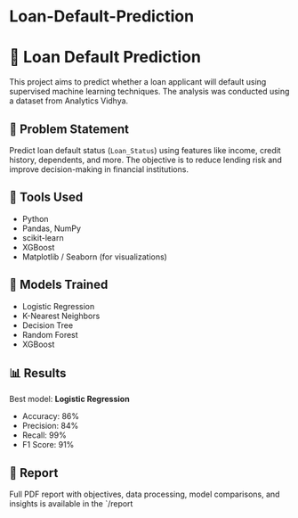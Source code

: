 # Loan-Default-Prediction
# 🏦 Loan Default Prediction

This project aims to predict whether a loan applicant will default using supervised machine learning techniques. The analysis was conducted using a dataset from Analytics Vidhya.

## 📌 Problem Statement
Predict loan default status (`Loan_Status`) using features like income, credit history, dependents, and more. The objective is to reduce lending risk and improve decision-making in financial institutions.

## 🧰 Tools Used
- Python
- Pandas, NumPy
- scikit-learn
- XGBoost
- Matplotlib / Seaborn (for visualizations)

## 🧠 Models Trained
- Logistic Regression
- K-Nearest Neighbors
- Decision Tree
- Random Forest
- XGBoost

## 📊 Results
Best model: **Logistic Regression**
- Accuracy: 86%
- Precision: 84%
- Recall: 99%
- F1 Score: 91%

## 📄 Report
Full PDF report with objectives, data processing, model comparisons, and insights is available in the `/report
